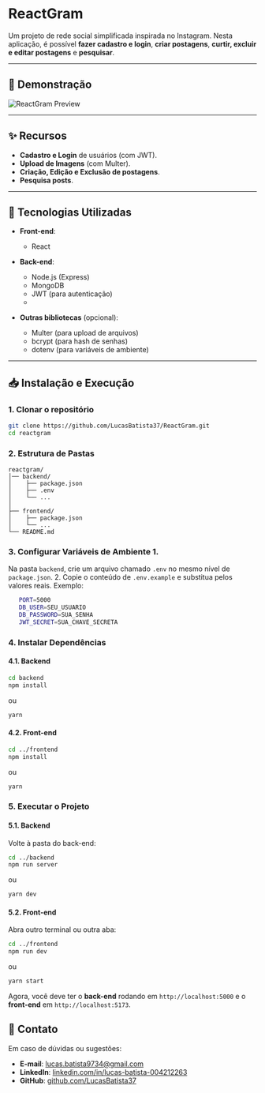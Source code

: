 # ReactGram

Um projeto de rede social simplificada inspirada no Instagram.
Nesta aplicação, é possível **fazer cadastro e login**, **criar postagens**, **curtir, excluir e editar postagens** e **pesquisar**.

---

## :camera_flash: Demonstração

![ReactGram Preview](../main/frontend/src/assets/reactgram.png)

---

## :sparkles: Recursos

-   **Cadastro e Login** de usuários (com JWT).
-   **Upload de Imagens** (com Multer).
-   **Criação, Edição e Exclusão de postagens**.
-   **Pesquisa posts**.

---

## :wrench: Tecnologias Utilizadas

-   **Front-end**:

    -   React

-   **Back-end**:

    -   Node.js (Express)
    -   MongoDB
    -   JWT (para autenticação)
    -   
-   **Outras bibliotecas** (opcional):

    -   Multer (para upload de arquivos)
    -   bcrypt (para hash de senhas)
    -   dotenv (para variáveis de ambiente)

---

## :inbox_tray: Instalação e Execução


### 1. Clonar o repositório

```bash
git clone https://github.com/LucasBatista37/ReactGram.git
cd reactgram
```

### 2. Estrutura de Pastas

```
reactgram/
│── backend/
│    ├── package.json
│    ├── .env
│    └── ...
│
├── frontend/
│    ├── package.json
│    └── ...
└── README.md
```

### 3. Configurar Variáveis de Ambiente 1. 

Na pasta `backend`, crie um arquivo chamado `.env` no mesmo nível de `package.json`. 2. Copie o conteúdo de `.env.example` e substitua pelos valores reais. Exemplo:

```bash
   PORT=5000
   DB_USER=SEU_USUARIO 
   DB_PASSWORD=SUA_SENHA
   JWT_SECRET=SUA_CHAVE_SECRETA
```

### 4. Instalar Dependências

#### 4.1. Backend

```bash
cd backend
npm install
```

ou

```bash
yarn
```

#### 4.2. Front-end

```bash
cd ../frontend
npm install
```

ou

```bash
yarn
```

### 5. Executar o Projeto

#### 5.1. Backend

Volte à pasta do back-end:

```bash
cd ../backend
npm run server
```

ou

```bash
yarn dev
```

#### 5.2. Front-end

Abra outro terminal ou outra aba:

```bash
cd ../frontend
npm run dev
```

ou

```bash
yarn start
```

Agora, você deve ter o **back-end** rodando em `http://localhost:5000` e o **front-end** em `http://localhost:5173`.


## :wave: Contato

Em caso de dúvidas ou sugestões:

-   **E-mail**: [lucas.batista9734@gmail.com](mailto:lucas.batista9734@gmail.com)
-   **LinkedIn**: [linkedin.com/in/lucas-batista-004212263](https://www.linkedin.com/in/lucas-batista-004212263/)
-   **GitHub**: [github.com/LucasBatista37](https://github.com/LucasBatista37)
